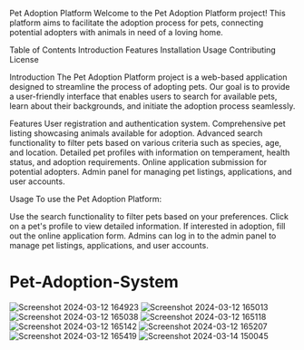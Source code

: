 Pet Adoption Platform Welcome to the Pet Adoption Platform project! This platform aims to facilitate the adoption process for pets, connecting potential adopters with animals in need of a loving home.

Table of Contents Introduction Features Installation Usage Contributing License

Introduction The Pet Adoption Platform project is a web-based application designed to streamline the process of adopting pets. Our goal is to provide a user-friendly interface that enables users to search for available pets, learn about their backgrounds, and initiate the adoption process seamlessly.

Features User registration and authentication system. Comprehensive pet listing showcasing animals available for adoption. Advanced search functionality to filter pets based on various criteria such as species, age, and location. Detailed pet profiles with information on temperament, health status, and adoption requirements. Online application submission for potential adopters. Admin panel for managing pet listings, applications, and user accounts.

Usage To use the Pet Adoption Platform:

Use the search functionality to filter pets based on your preferences. Click on a pet's profile to view detailed information. If interested in adoption, fill out the online application form. Admins can log in to the admin panel to manage pet listings, applications, and user accounts.
# Pet-Adoption-System


![Screenshot 2024-03-12 164923](https://github.com/ShubhankKamble/Pet-Adoption-System/assets/164995127/72234851-7800-4247-917a-20d4dd4b4154)
![Screenshot 2024-03-12 165013](https://github.com/ShubhankKamble/Pet-Adoption-System/assets/164995127/579211d7-7d12-4d12-9734-92c9b875871a)
![Screenshot 2024-03-12 165038](https://github.com/ShubhankKamble/Pet-Adoption-System/assets/164995127/1c77dd5f-b7b3-47d5-814c-799f12b59a13)
![Screenshot 2024-03-12 165118](https://github.com/ShubhankKamble/Pet-Adoption-System/assets/164995127/f6d83e86-ca04-4edb-8f3f-8ed590829a7b)
![Screenshot 2024-03-12 165142](https://github.com/ShubhankKamble/Pet-Adoption-System/assets/164995127/aad3f2c6-5f79-4032-ad16-860c23bab402)
![Screenshot 2024-03-12 165207](https://github.com/ShubhankKamble/Pet-Adoption-System/assets/164995127/d93d499d-c800-447e-bb31-71c20674c7b8)
![Screenshot 2024-03-12 165419](https://github.com/ShubhankKamble/Pet-Adoption-System/assets/164995127/201f432f-6744-4341-9926-672072679091)
![Screenshot 2024-03-14 150045](https://github.com/ShubhankKamble/Pet-Adoption-System/assets/164995127/1faa6c77-eebf-4f3f-b722-871b0f1feb3d)
